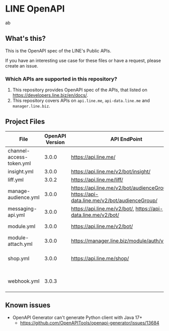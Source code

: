 # LINE OpenAPI
ab
## What's this?

This is the OpenAPI spec of the LINE's Public APIs.

If you have an interesting use case for these files or have a request, please create an issue.

### Which APIs are supported in this repository?

1. This repository provides OpenAPI spec of the APIs, that listed on https://developers.line.biz/en/docs/.
2. This repository covers APIs on `api.line.me`, `api-data.line.me` and `manager.line.biz`.

## Project Files

| File                     | OpenAPI Version | API EndPoint                                                                              | Description              |
|--------------------------|-----------------|-------------------------------------------------------------------------------------------|--------------------------|
| channel-access-token.yml | 3.0.0           | https://api.line.me/                                                                      | Channel Access Token API |
| insight.yml              | 3.0.0           | https://api.line.me/v2/bot/insight/                                                       | Insight API              |
| liff.yml                 | 3.0.2           | https://api.line.me/liff/                                                                 | LIFF API                 |
| manage-audience.yml      | 3.0.0           | https://api.line.me/v2/bot/audienceGroup/, https://api-data.line.me/v2/bot/audienceGroup/ | Audience Group API       |
| messaging-api.yml        | 3.0.0           | https://api.line.me/v2/bot/, https://api-data.line.me/v2/bot/                             | Messaging API            |
| module.yml               | 3.0.0           | https://api.line.me/v2/bot/                                                               | Messaging API            |
| module-attach.yml        | 3.0.0           | https://manager.line.biz/module/auth/v1/token                                             | Messaging API            |
| shop.yml                 | 3.0.0           | https://api.line.me/shop/                                                                 | Mission Stickers API     |
|                          |                 |                                                                                           |                          |
| webhook.yml              | 3.0.3           |                                                                                           | Webhook Event Objects    |


## Known issues

- OpenAPI Generator can't generate Python client with Java 17+
  - https://github.com/OpenAPITools/openapi-generator/issues/13684
